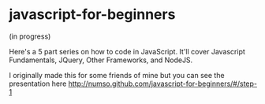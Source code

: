 javascript-for-beginners
========================

(in progress)

Here's a 5 part series on how to code in JavaScript. It'll cover Javascript Fundamentals, JQuery, Other Frameworks, and NodeJS.

I originally made this for some friends of mine but you can see the presentation here http://numso.github.com/javascript-for-beginners/#/step-1